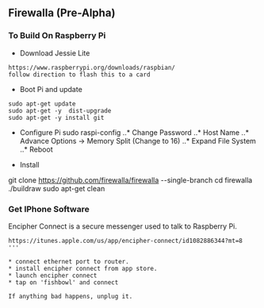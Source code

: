 
## Firewalla  (Pre-Alpha)
### To Build On Raspberry Pi
- Download Jessie Lite
```
https://www.raspberrypi.org/downloads/raspbian/
follow direction to flash this to a card
```
- Boot Pi and update
```
sudo apt-get update
sudo apt-get -y  dist-upgrade
sudo apt-get -y install git

```
- Configure Pi
sudo raspi-config
..* Change Password
..* Host Name
..* Advance Options -> Memory Split (Change to 16)
..* Expand File System
..* Reboot

- Install

git clone https://github.com/firewalla/firewalla --single-branch
cd firewalla
./buildraw
sudo apt-get clean


### Get IPhone Software

Encipher Connect is a secure messenger used to talk to Raspberry Pi.

```
https://itunes.apple.com/us/app/encipher-connect/id1082886344?mt=8
'''

* connect ethernet port to router.
* install encipher connect from app store.
* launch encipher connect
* tap on 'fishbowl' and connect

If anything bad happens, unplug it. 




